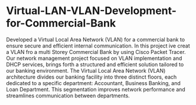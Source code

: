 # Virtual-LAN-VLAN-Development-for-Commercial-Bank
Developed a Virtual Local Area Network (VLAN) for a commercial bank to ensure secure and efficient internal communication. In this project ive creat a VLAN fro a multi Storey Commercial Bank by using Cisco Packet Tracer. Our network management project focused on VLAN implementation and DHCP services, brings forth a structured and efficient solution tailored to our banking environment. The Virtual Local Area Network (VLAN) architecture divides our banking facility into three distinct floors, each dedicated to a specific department: Accountant, Business Banking, and Loan Department. This segmentation improves network performance and streamlines communication between departments.
